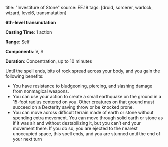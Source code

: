 title: "Investiture of Stone"
source: EE.19
tags: [druid, sorcerer, warlock, wizard, level6, transmutation]

**6th-level transmutation**

**Casting Time**: 1 action

**Range**: Self

**Components**: V, S

**Duration**: Concentration, up to 10 minutes

Until the spell ends, bits of rock spread across your body, and you gain the following benefits:

* You have resistance to bludgeoning, piercing, and slashing damage from nonmagical weapons.
* You can use your action to create a small earthquake on the ground in a 15-foot radius centered on you. Other creatures on that ground must succeed on a Dexterity saving throw or be knocked prone.
* You can move across difficult terrain made of earth or stone without spending extra movement. You can move through solid earth or stone as if it was air and without destabilizing it, but you can’t end your movement there. If you do so, you are ejected to the nearest unoccupied space, this spell ends, and you are stunned until the end of your next turn
